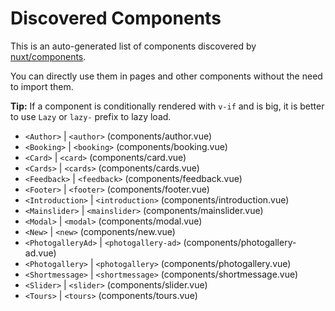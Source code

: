 # Discovered Components

This is an auto-generated list of components discovered by [nuxt/components](https://github.com/nuxt/components).

You can directly use them in pages and other components without the need to import them.

**Tip:** If a component is conditionally rendered with `v-if` and is big, it is better to use `Lazy` or `lazy-` prefix to lazy load.

- `<Author>` | `<author>` (components/author.vue)
- `<Booking>` | `<booking>` (components/booking.vue)
- `<Card>` | `<card>` (components/card.vue)
- `<Cards>` | `<cards>` (components/cards.vue)
- `<Feedback>` | `<feedback>` (components/feedback.vue)
- `<Footer>` | `<footer>` (components/footer.vue)
- `<Introduction>` | `<introduction>` (components/introduction.vue)
- `<Mainslider>` | `<mainslider>` (components/mainslider.vue)
- `<Modal>` | `<modal>` (components/modal.vue)
- `<New>` | `<new>` (components/new.vue)
- `<PhotogalleryAd>` | `<photogallery-ad>` (components/photogallery-ad.vue)
- `<Photogallery>` | `<photogallery>` (components/photogallery.vue)
- `<Shortmessage>` | `<shortmessage>` (components/shortmessage.vue)
- `<Slider>` | `<slider>` (components/slider.vue)
- `<Tours>` | `<tours>` (components/tours.vue)
